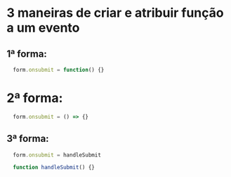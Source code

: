 
# 3 maneiras de criar e atribuir função a um evento

## 1ª forma:

  ```javascript
    form.onsubmit = function() {}
  ```

# 2ª forma:

  ```javascript
    form.onsubmit = () => {}
  ```

## 3ª forma:

  ```javascript
    form.onsubmit = handleSubmit

    function handleSubmit() {}
  ```
